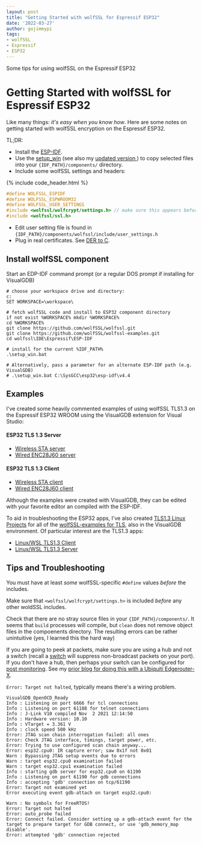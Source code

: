 ```yaml
---
layout: post
title: "Getting Started with wolfSSL for Espressif ESP32"
date: '2022-03-27'
author: gojimmypi
tags:
- wolfSSL
- Espressif
- ESP32
---
```


Some tips for using wolfSSL on the Espressif ESP32

# Getting Started with wolfSSL for Espressif ESP32

Like many things: _it's easy when you know how_. Here are some notes on getting started with wolfSSL encryption on the Espressif ESP32.

TL;DR:

* Install the [ESP-IDF](https://docs.espressif.com/projects/esp-idf/en/latest/esp32/get-started/index.html).
* Use the [setup_win](https://github.com/wolfSSL/wolfssl/blob/master/IDE/Espressif/ESP-IDF/setup_win.bat) 
(see also my [updated version ](https://github.com/gojimmypi/wolfssl/blob/master/IDE/Espressif/ESP-IDF/setup_win.bat)) to copy selected files
into your `{IDF_PATH}/components/` directory.
* Include some wolfSSL settings and headers:


{% include code_header.html %}
```c
#define WOLFSSL_ESPIDF
#define WOLFSSL_ESPWROOM32
#define WOLFSSL_USER_SETTINGS
#include <wolfssl/wolfcrypt/settings.h> // make sure this appears before any other wolfSSL headers
#include <wolfssl/ssl.h>
```

* Edit user setting file is found in `{IDF_PATH}/components/wolfssl/include/user_settings.h`
* Plug in real certificates. See [DER to C](https://github.com/wolfSSL/wolfssl/blob/master/scripts/dertoc.pl).

## Install wolfSSL component

Start an EDP-IDF command prompt (or a regular DOS prompt if installing for VisualGDB)

```batch
# choose your workspace drive and directory:
c:
SET WORKSPACE=\workspace\

# fetch wolfSSL code and install to ESP32 component directory
if not exist %WORKSPACE% mkdir %WORKSPACE%
cd %WORKSPACE%
git clone https://github.com/wolfSSL/wolfssl.git
git clone https://github.com/wolfSSL/wolfssl-examples.git
cd wolfssl\IDE\Espressif\ESP-IDF

# install for the current %IDF_PATH%
.\setup_win.bat

# Alternatively, pass a parameter for an alternate ESP-IDF path (e.g. VisualGDB)
# .\setup_win.bat C:\SysGCC\esp32\esp-idf\v4.4
```

## Examples

I've created some heavily commented examples of using wolfSSL TLS1.3 on the Espressif ESP32 WROOM using
the VisualGDB extension for Visual Studio:

#### ESP32 TLS 1.3 Server

- [Wireless STA server](https://github.com/gojimmypi/wolfssl-examples/blob/ESP32_development/ESP32/TLS13-wifi_station-server/README.md)
- [Wired ENC28J60 server](https://github.com/gojimmypi/wolfssl-examples/blob/ESP32_development/ESP32/TLS13-ENC28J60-server/README.md)


#### ESP32 TLS 1.3 Client

- [Wireless STA client](https://github.com/gojimmypi/wolfssl-examples/blob/ESP32_development/ESP32/TLS13-wifi_station-client/README.md)
- [Wired ENC28J60 client](https://github.com/gojimmypi/wolfssl-examples/blob/ESP32_development/ESP32/TLS13-ENC28J60-client/README.md)

Although the examples were created with VisualGDB, they can be edited with your favorite editor an compiled with the ESP-IDF.

To aid in troubleshooting the ESP32 apps, I've also created [TLS1.3 Linux Projects](https://github.com/gojimmypi/wolfssl-examples/tree/ESP32_development/tls/VisualGDB-tls)
for all of the [wolfSSL-examples for TLS](https://github.com/wolfSSL/wolfssl-examples/tree/master/tls), also in the VisualGDB
environment. Of particular interest are the TLS1.3 apps:

- [Linux/WSL TLS1.3 Client](https://github.com/gojimmypi/wolfssl-examples/tree/ESP32_development/tls/VisualGDB-tls/client-tls13)
- [Linux/WSL TLS1.3 Server](https://github.com/gojimmypi/wolfssl-examples/tree/ESP32_development/tls/VisualGDB-tls/server-tls13)




## Tips and Troubleshooting

You must have at least _some_ wolfSSL-specific `#define` values *before* the includes.

Make sure that `<wolfssl/wolfcrypt/settings.h>` is included *before* any other woldSSL includes.

Check that there are no stray source files in your `{IDF_PATH}/components/`. It seems that `build` processes will compile, but `clean` does not remove object files
in the compoenents directory. The resulting errors can be rather unintuitive (yes, I learned this the hard way) 

If you are going to peek at packets, make sure you are using a hub and not a switch (recall a [switch](https://en.wikipedia.org/wiki/Network_switch) 
will suppress non-broadcast packets on your port). If you don't have a hub, then perhaps your switch can be configured for
[post monitoring](https://en.wikipedia.org/wiki/Port_mirroring). See my [prior blog for doing this with a Ubiquiti Edgerouter-X](https://gojimmypi.github.io/Edgerouter-Port-Monitor/).


`Error: Target not halted`, typically means there's a wiring problem.
```
VisualGDB_OpenOCD_Ready
Info : Listening on port 6666 for tcl connections
Info : Listening on port 61188 for telnet connections
Info : J-Link V10 compiled Nov  2 2021 12:14:50
Info : Hardware version: 10.10
Info : VTarget = 3.361 V
Info : clock speed 500 kHz
Error: JTAG scan chain interrogation failed: all ones
Error: Check JTAG interface, timings, target power, etc.
Error: Trying to use configured scan chain anyway...
Error: esp32.cpu0: IR capture error; saw 0x1f not 0x01
Warn : Bypassing JTAG setup events due to errors
Warn : target esp32.cpu0 examination failed
Warn : target esp32.cpu1 examination failed
Info : starting gdb server for esp32.cpu0 on 61190
Info : Listening on port 61190 for gdb connections
Info : accepting 'gdb' connection on tcp/61190
Error: Target not examined yet
Error executing event gdb-attach on target esp32.cpu0:

Warn : No symbols for FreeRTOS!
Error: Target not halted
Error: auto_probe failed
Error: Connect failed. Consider setting up a gdb-attach event for the target to prepare target for GDB connect, or use 'gdb_memory_map disable'.
Error: attempted 'gdb' connection rejected
```
